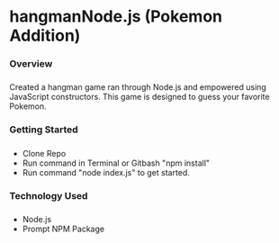 # hangmanNode.js (Pokemon Addition)

### Overview
#####
Created a hangman game ran through Node.js and empowered using JavaScript constructors. This game is designed to guess your favorite Pokemon. 

### Getting Started 
#####
* Clone Repo 
* Run command in Terminal or Gitbash "npm install" 
* Run command "node index.js" to get started. 

### Technology Used 
#####
* Node.js 
* Prompt NPM Package 
